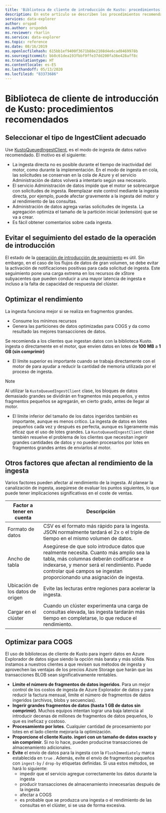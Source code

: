```yaml
---
title: 'Biblioteca de cliente de introducción de Kusto: procedimientos recomendados: Azure Explorador de datos'
description: En este artículo se describen los procedimientos recomendados para la biblioteca de cliente de Kusto ingesta.
services: data-explorer
author: orspod
ms.author: orspodek
ms.reviewer: rkarlin
ms.service: data-explorer
ms.topic: reference
ms.date: 08/16/2019
ms.openlocfilehash: 615bb1ef9400f3671b88e2108d4e6cad0469978b
ms.sourcegitcommit: bb8c61dea193fbbf9ffe37dd200fa36e428aff8c
ms.translationtype: HT
ms.contentlocale: es-ES
ms.lasthandoff: 05/13/2020
ms.locfileid: "83373686"
---
```

# <a name="kusto-ingest-client-library---best-practices"></a>Biblioteca de cliente de introducción de Kusto: procedimientos recomendados

## <a name="select-the-right-ingestclient-flavor"></a>Seleccionar el tipo de IngestClient adecuado

Use [KustoQueuedIngestClient](kusto-ingest-client-reference.md#interface-ikustoqueuedingestclient), es el modo de ingesta de datos nativo recomendado. El motivo es el siguiente:
* La ingesta directa no es posible durante el tiempo de inactividad del motor, como durante la implementación. En el modo de ingesta en cola, las solicitudes se conservan en la cola de Azure y el servicio Administración de datos volverá a intentarlo según sea necesario.
* El servicio Administración de datos impide que el motor se sobrecargue con solicitudes de ingesta. Reemplazar este control mediante la ingesta directa, por ejemplo, puede afectar gravemente a la ingesta del motor y al rendimiento de las consultas.
* Administración de datos agrega varias solicitudes de ingesta. La agregación optimiza el tamaño de la partición inicial (extensión) que se va a crear.
* Es fácil obtener comentarios sobre cada ingesta.

## <a name="avoid-tracking-ingest-operation-status"></a>Evitar el seguimiento del estado de la operación de introducción

El estado de la [operación de introducción de seguimiento](kusto-ingest-client-status.md#tracking-ingestion-status-kustoqueuedingestclient) es útil. Sin embargo, en el caso de los flujos de datos de gran volumen, se debe evitar la activación de notificaciones positivas para cada solicitud de ingesta. Este seguimiento pone una carga extrema en los recursos de xStore subyacentes que pueden conducir a una mayor latencia de ingesta e incluso a la falta de capacidad de respuesta del clúster.

## <a name="optimizing-for-throughput"></a>Optimizar el rendimiento

La ingesta funciona mejor si se realiza en fragmentos grandes. 
* Consume los mínimos recursos
* Genera las particiones de datos optimizadas para COGS y da como resultado las mejores transacciones de datos.

Se recomienda a los clientes que ingestan datos con la biblioteca Kusto. ingesta o directamente en el motor, que envíen datos en lotes de **100 MB** a **1 GB (sin comprimir)**
* El límite superior es importante cuando se trabaja directamente con el motor de para ayudar a reducir la cantidad de memoria utilizada por el proceso de ingesta. 

> [!NOTE]
> Al utilizar la `KustoQueuedIngestClient` clase, los bloques de datos demasiado grandes se dividirán en fragmentos más pequeños, y estos fragmentos pequeños se agregarán, en cierto grado, antes de llegar al motor.

* El límite inferior del tamaño de los datos ingeridos también es importante, aunque es menos crítico. La ingesta de datos en lotes pequeños cada vez y después es perfecta, aunque es ligeramente más eficaz que el uso de lotes grandes. La `KustoQueuedIngestClient` clase también resuelve el problema de los clientes que necesitan ingerir grandes cantidades de datos y no pueden procesarlos por lotes en fragmentos grandes antes de enviarlos al motor.

## <a name="other-factors-that-impact-ingestion-throughput"></a>Otros factores que afectan al rendimiento de la ingesta

Varios factores pueden afectar al rendimiento de la ingesta. Al planear la canalización de ingesta, asegúrese de evaluar los puntos siguientes, lo que puede tener implicaciones significativas en el coste de ventas.

| Factor a tener en cuenta |  Descripción                                                                                              |
|--------------------------|-----------------------------------------------------------------------------------------------------------|
| Formato de datos              | CSV es el formato más rápido para la ingesta. JSON normalmente tardará el 2x o el triple de tiempo en el mismo volumen de datos.|
| Ancho de tabla              | Asegúrese de que solo introduce datos que realmente necesita. Cuanto más amplio sea la tabla, más columnas deberán codificarse e indexarse, y menor será el rendimiento. Puede controlar qué campos se ingestan proporcionando una asignación de ingesta.       |
| Ubicación de los datos de origen     | Evite las lecturas entre regiones para acelerar la ingesta.                                                       |
| Cargar en el clúster      | Cuando un clúster experimenta una carga de consultas elevada, las ingesta tardarán más tiempo en completarse, lo que reduce el rendimiento.|

## <a name="optimizing-for-cogs"></a>Optimizar para COGS

El uso de bibliotecas de cliente de Kusto para ingerir datos en Azure Explorador de datos sigue siendo la opción más barata y más sólida. Nos instamos a nuestros clientes a que revisen sus métodos de ingesta y aprovechen las ventajas de los precios Azure Storage que harán que las transacciones BLOB sean significativamente rentables.

* **Limite el número de fragmentos de datos ingeridos**.
    Para un mejor control de los costos de ingesta de Azure Explorador de datos y para reducir la factura mensual, limite el número de fragmentos de datos ingeridos (archivos, blobs y secuencias).
* **Ingerir grandes fragmentos de datos (hasta 1 GB de datos sin comprimir)**. 
    Muchos equipos intentan lograr una baja latencia al introducir decenas de millones de fragmentos de datos pequeños, lo que es ineficaz y costoso. 
* **Procesamiento por lotes**. Cualquier cantidad de procesamiento por lotes en el lado cliente mejoraría la optimización. 
* **Proporcione el cliente Kusto. ingeri con un tamaño de datos exacto y sin comprimir**.
    Si no lo hace, pueden producirse transacciones de almacenamiento adicionales.
* **Evite** el envío de datos para la ingesta con la `FlushImmediately` marca establecida en `true` . Además, evite el envío de fragmentos pequeños con `ingest-by` / `drop-by` etiquetas definidas. Si usa estos métodos, se hará lo siguiente:
     * impedir que el servicio agregue correctamente los datos durante la ingesta
     * producir transacciones de almacenamiento innecesarias después de la ingesta
     * afectar a COGS
     * es probable que se produzca una ingesta o el rendimiento de las consultas en el clúster, si se usa de forma excesiva.
